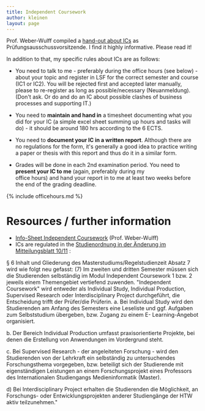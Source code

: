 ```yaml
---
title: Independent Coursework
author: kleinen
layout: page
---
```


Prof. Weber-Wulff compiled a [hand-out about ICs](https://people.f4.htw-berlin.de/~weberwu/PA/Independent-Coursework-Guide-2015-01-22.pdf) as Prüfungsausschussvorsitzende. I find it
highly informative. Please read it!

In addition to that, my specific rules about ICs are as follows:

* You need to talk to me - preferably during the office hours (see below)  - about your topic
  and register in LSF for the correct semester and course (IC1 or IC2). You will be rejected first and accepted later manually, please to re-register as long as possible/necessary (Neuanmeldung). (Don't ask. Or do and do an IC about possible clashes of business processes and supporting IT.)

* You need to **maintain and hand in** a timesheet documenting what you did for your IC (a simple excel sheet
  summing up hours and tasks will do) - it should be around 180 hrs according to the 6 ECTS.

* You need to **document your IC in a written report**. Although there are no regulations for the form, it's generally a good idea to practice writing a paper or thesis with this report and thus do it in a similar form.

* Grades will be done in each 2nd examination period. You need to **present your IC to me** (again, preferably during my  
  office  hours) and hand your report in to me at least two weeks before the end of the grading deadline.

{% include officehours.md %}

# Resources / further information
* [Info-Sheet Independent Coursework](https://people.f4.htw-berlin.de/~weberwu/PA/Independent-Coursework-Guide-2015-01-22.pdf) (Prof. Weber-Wulff)
* ICs are regulated in the [Studienordnung in der &#196;nderung im Mitteilungsblatt 10/11](https://www.htw-berlin.de/fileadmin/HTW/Zentral/Rechtsstelle/Amtliche_Mitteilungsblaetter/2011/10_11.pdf) :

&#167; 6 Inhalt und Gliederung des Masterstudiums/Regelstudienzeit
Absatz 7 wird wie folgt neu gefasst:
(7) Im zweiten und dritten Semester m&#252;ssen sich die Studierenden selbst&#228;ndig im Modul
Independent Coursework 1 bzw. 2 jeweils einem Themengebiet vertiefend zuwenden.
"Independent Coursework" wird entweder als Individual Study, Individual Production,
Supervised Research oder Interdisciplinary Project durchgefu&#776;hrt, die Entscheidung trifft
  der Pru&#776;fer/die Pru&#776;ferin.
a. Bei Individual Study wird den Studierenden am Anfang des Semesters eine Leseliste und
ggf. Aufgaben zum Selbststudium u&#776;bergeben, bzw. Zugang zu einem E- Learning-Angebot
organisiert.

b. Der Bereich Individual Production umfasst praxisorientierte Projekte, bei denen die
Erstellung von Anwendungen im Vordergrund steht.

c. Bei Supervised Research - der angeleiteten Forschung - wird den Studierenden von der
Lehrkraft ein selbst&#228;ndig zu untersuchendes Forschungsthema vorgegeben, bzw. beteiligt sich
der Studierende mit eigenst&#228;ndigen Leistungen an einem Forschungsprojekt eines Professors des
Internationalen Studiengangs Medieninformatik (Master).

d) Bei Interdisciplinary Project erhalten die Studierenden die M&#246;glichkeit, an
Forschungs- oder Entwicklungsprojekten anderer Studieng&#228;nge der HTW aktiv
teilzunehmen."
